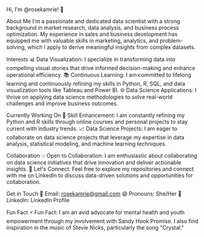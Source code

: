 Hi, I'm @rosekamrie! 👋

About Me
I'm a passionate and dedicated data scientist with a strong background in market research, data analysis, and business process optimization. My experience in sales and business development has equipped me with valuable skills in marketing, analytics, and problem-solving, which I apply to derive meaningful insights from complex datasets.

Interests
📊 Data Visualization: I specialize in transforming data into compelling visual stories that drive informed decision-making and enhance operational efficiency.
📚 Continuous Learning: I am committed to lifelong learning and continuously refining my skills in Python, R, SQL, and data visualization tools like Tableau and Power BI.
🌐 Data Science Applications: I thrive on applying data science methodologies to solve real-world challenges and improve business outcomes.

Currently Working On
🌱 Skill Enhancement: I am constantly refining my Python and R skills through online courses and personal projects to stay current with industry trends.
📈 Data Science Projects: I am eager to collaborate on data science projects that leverage my expertise in data analysis, statistical modeling, and machine learning techniques.

Collaboration
💡 Open to Collaboration: I am enthusiastic about collaborating on data science initiatives that drive innovation and deliver actionable insights.
🌟 Let's Connect: Feel free to explore my repositories and connect with me on LinkedIn to discuss data-driven solutions and opportunities for collaboration.

Get in Touch
📧 Email: rosekamrie@gmail.com
😄 Pronouns: She/Her
💼 LinkedIn: LinkedIn Profile

Fun Fact
⚡ Fun Fact: I am an avid advocate for mental health and youth empowerment through my involvement with Sandy Hook Promise. I also find inspiration in the music of Stevie Nicks, particularly the song "Crystal."
